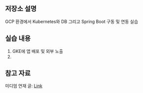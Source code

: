 ## 저장소 설명
GCP 환경에서 Kubernetes와 DB 그리고 Spring Boot 구동 및 연동 실습

## 실습 내용
1. GKE에 앱 배포 및 외부 노출
2. 

## 참고 자료
미디엄 연재 글: [Link](https://medium.com/@jwlee98/gcp-gke-%EC%B0%A8%EA%B7%BC-%EC%B0%A8%EA%B7%BC-%EC%95%8C%EC%95%84%EB%B3%B4%EA%B8%B0-3%ED%83%84-gcp-%EC%84%9C%EB%B9%84%EC%8A%A4-%EC%97%B0%EA%B2%B0-%ED%95%B4%EB%B3%B4%EA%B8%B0-ae608b1b4338)